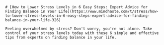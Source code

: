 
    # [How to Lower Stress Levels in 6 Easy Steps: Expert Advice for Finding Balance in Your Life](https://www.mindhaste.com/t/stress/how-to-lower-stress-levels-in-6-easy-steps-expert-advice-for-finding-balance-in-your-life-326)

    Feeling overwhelmed by stress? Don't worry, you're not alone. Take control of your stress levels today with these 6 simple and effective tips from experts on finding balance in your life.
    